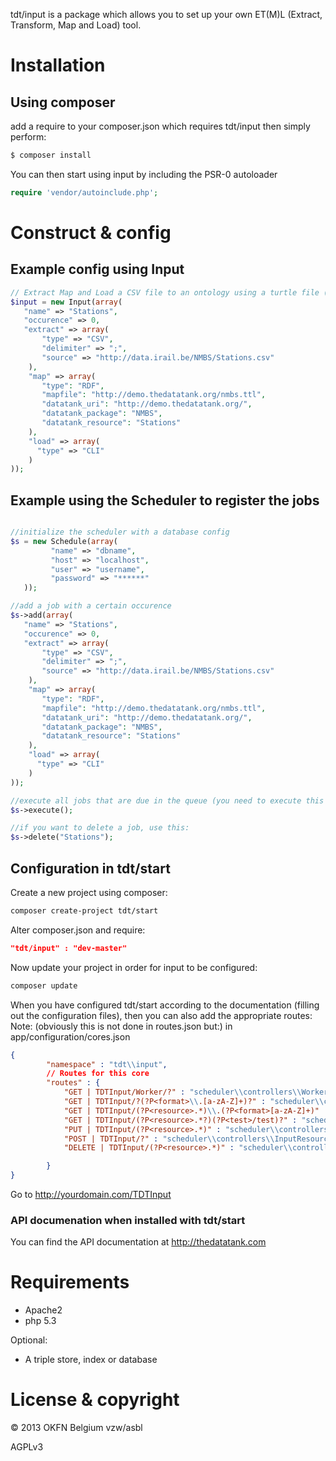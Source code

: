 tdt/input is a package which allows you to set up your own ET(M)L (Extract, Transform, Map and Load) tool.

# Installation

## Using composer

add a require to your composer.json which requires tdt/input then simply perform:

```bash
$ composer install
```

You can then start using input by including the PSR-0 autoloader

```php 
require 'vendor/autoinclude.php';
```

# Construct & config

## Example config using Input

```php
// Extract Map and Load a CSV file to an ontology using a turtle file (you can find this file in examples directory)
$input = new Input(array(
   "name" => "Stations",
   "occurence" => 0,
   "extract" => array(
       "type" => "CSV",
       "delimiter" => ";",
       "source" => "http://data.irail.be/NMBS/Stations.csv"
    ),
    "map" => array(
       "type": "RDF",
       "mapfile": "http://demo.thedatatank.org/nmbs.ttl",
       "datatank_uri": "http://demo.thedatatank.org/",
       "datatank_package": "NMBS",
       "datatank_resource": "Stations"
    ),
    "load" => array(
      "type" => "CLI"
    )
));

```

## Example using the Scheduler to register the jobs

```php

//initialize the scheduler with a database config
$s = new Schedule(array(
         "name" => "dbname",
         "host" => "localhost",
         "user" => "username",
         "password" => "******"
   ));

//add a job with a certain occurence
$s->add(array(
   "name" => "Stations",
   "occurence" => 0,
   "extract" => array(
       "type" => "CSV",
       "delimiter" => ";",
       "source" => "http://data.irail.be/NMBS/Stations.csv"
    ),
    "map" => array(
       "type": "RDF",
       "mapfile": "http://demo.thedatatank.org/nmbs.ttl",
       "datatank_uri": "http://demo.thedatatank.org/",
       "datatank_package": "NMBS",
       "datatank_resource": "Stations"
    ),
    "load" => array(
      "type" => "CLI"
    )
));

//execute all jobs that are due in the queue (you need to execute this command using cronjobs)
$s->execute();

//if you want to delete a job, use this:
$s->delete("Stations");
```

## Configuration in tdt/start

Create a new project using composer:
```bash
composer create-project tdt/start
```

Alter composer.json and require:

```json
"tdt/input" : "dev-master"
```

Now update your project in order for input to be configured:

```bash
composer update
```

When you have configured tdt/start according to the documentation (filling out the configuration files), then you can also add the appropriate routes:
Note: (obviously this is not done in routes.json but:) in app/configuration/cores.json

```json
{
        "namespace" : "tdt\\input",
        // Routes for this core
        "routes" : {
            "GET | TDTInput/Worker/?" : "scheduler\\controllers\\Worker",
            "GET | TDTInput/?(?P<format>\\.[a-zA-Z]+)?" : "scheduler\\controllers\\InputResourceController",
            "GET | TDTInput/(?P<resource>.*)\\.(?P<format>[a-zA-Z]+)" : "scheduler\\controllers\\InputResourceController",
            "GET | TDTInput/(?P<resource>.*?)(?P<test>/test)?" : "scheduler\\controllers\\InputResourceController",
            "PUT | TDTInput/(?P<resource>.*)" : "scheduler\\controllers\\InputResourceController",
            "POST | TDTInput/?" : "scheduler\\controllers\\InputResourceController",
            "DELETE | TDTInput/(?P<resource>.*)" : "scheduler\\controllers\\InputResourceController"

        }
}
```

Go to http://yourdomain.com/TDTInput

### API documenation when installed with tdt/start

You can find the API documentation at http://thedatatank.com

# Requirements

* Apache2
* php 5.3

Optional:

* A triple store, index or database

# License & copyright

© 2013 OKFN Belgium vzw/asbl

AGPLv3
 


